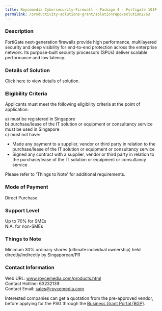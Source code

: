 ```yaml
---
title: Roycemedia Cybersecurity-Firewall - Package 4 - Fortigate 101F
permalink: /productivity-solutions-grant/solutionrepo/solution2763
---
```


### Description

FortiGate next-generation firewalls provide high performance, multilayered security and deep visibility for end-to-end protection across the enterprise network. Its purpose-built security processors (SPUs) deliver scalable performance and low latency.

### Details of Solution

Click <a href='https://www.gobusiness.gov.sg/images/psg/Roycemedia_Technologies_20210156_Annex_3_Part_78.pdf' target='_blank' rel='noopener'>here</a> to view details of solution.

### Eligibility Criteria

Applicants must meet the following eligibility criteria at the point of application:

a) must be registered in Singapore <br>
b) purchase/lease of the IT solution or equipment or consultancy service must be used in Singapore <br>
c) must not have:
- Made any payment to a supplier, vendor or third party in relation to the purchase/lease of the IT solution or equipment or consultancy service
- Signed any contract with a supplier, vendor or third party in relation to the purchase/lease of the IT solution or equipment or consultancy service

Please refer to 'Things to Note' for additional requirements.

### Mode of Payment
Direct Purchase

### Support Level
Up to 70% for SMEs <br>
N.A. for non-SMEs

### Things to Note
Minimum 30% ordinary shares (ultimate individual ownership) held directly/indirectly by Singaporean/PR

### Contact Information
Web URL: www.roycemedia.com/products.html <br>Contact Hotline: 63232139 <br>Contact Email: sales@roycemedia.com <br>

Interested companies can get a quotation from the pre-approved vendor, before applying for the PSG through the <a target='_blank' rel='noopener' href='https://www.businessgrants.gov.sg/'>Business Grant Portal (BGP)</a>.
